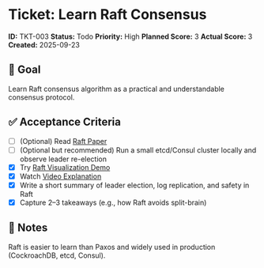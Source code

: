 # Ticket: Learn Raft Consensus

**ID:** TKT-003
**Status:** Todo
**Priority:** High
**Planned Score:** 3
**Actual Score:** 3
**Created:** 2025-09-23

## 🎯 Goal

Learn Raft consensus algorithm as a practical and understandable consensus protocol.

## ✅ Acceptance Criteria

* [ ] (Optional) Read [Raft Paper](https://raft.github.io/raft.pdf)
* [ ] (Optional but recommended) Run a small etcd/Consul cluster locally and observe leader re-election
* [X] Try [Raft Visualization Demo](https://raft.github.io/)
* [X] Watch [Video Explanation](https://youtu.be/IujMVjKvWP4?si=uvhN8Pj-McgPbs3Q)
* [X] Write a short summary of leader election, log replication, and safety in Raft
* [X] Capture 2–3 takeaways (e.g., how Raft avoids split-brain)

## 📝 Notes
Raft is easier to learn than Paxos and widely used in production (CockroachDB, etcd, Consul).


